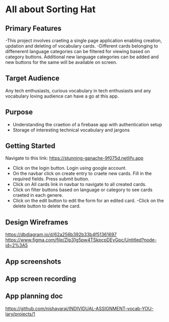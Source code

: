 # All about Sorting Hat

## Primary Features
-This project involves craeting a single page application enabling creation, updation and deleting of vocabulary cards.
-Different cards belonging to diffenerent language categories can be filtered for viewing based on category buttons. Additional new language categories can be added and new buttons for the same will be available on screen. 

## Target Audience

Any tech enthusiasts, curious vocabulary in tech enthusiasts and any vocabulary loving audience can have a go at this app.
  
## Purpose

- Understanding the craetion of a firebase app with authentication setup
- Storage of interesting technical vocabulary and jargons

## Getting Started

  Navigate to this link: https://stunning-ganache-9f075d.netlify.app
  - Click on the login button. Login using google account.
  - On the navbar click on create entry to craete new cards. Fill in the required fields. Press submit button.
  - Click on All cards link in navbar to navigate to all created cards.
  - Click on filter buttons based on language or category to see cards craeted in each genere. 
  - Click on the edit button to edit the form for an edited card.
  -Click on the delete button to delete the card.
  


## Design Wireframes

https://dbdiagram.io/d/62a256b392b33b4f51361697
https://www.figma.com/file/ZIp31g5pw4TSkpcpDEyGpc/Untitled?node-id=2%3A5

## App screenshots




## App screen recording



## App planning doc

https://github.com/nishayaraj/INDIVIDUAL-ASSIGNMENT-vocab-YOU-lary/projects/1
